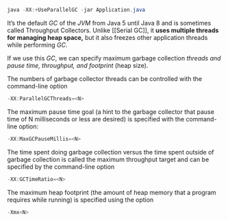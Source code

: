 ```java
java -XX:+UseParallelGC -jar Application.java
```

It’s the default _GC_ of the _JVM_ from Java 5 until Java 8 and is sometimes called Throughput Collectors. Unlike [[Serial GC]], it **uses multiple threads for managing heap space,** but it also freezes other application threads while performing _GC_.


If we use this _GC_, we can specify maximum garbage collection _threads and pause time, throughput, and footprint_ (heap size).

The numbers of garbage collector threads can be controlled with the command-line option 

```java
-XX:ParallelGCThreads=<N>
```

The maximum pause time goal (a hint to the garbage collector that pause time of N milliseconds or less are desired) is specified with the command-line option:

```java
-XX:MaxGCPauseMillis=<N>
```

The time spent doing garbage collection versus the time spent outside of garbage collection is called the maximum throughput target and can be specified by the command-line option 

```java
-XX:GCTimeRatio=<N>
```

The maximum heap footprint (the amount of heap memory that a program requires while running) is specified using the option 

```java
-Xmx<N>
```